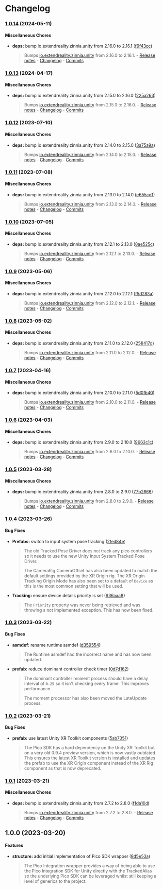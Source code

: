 # Changelog

### [1.0.14](https://github.com/ExtendRealityLtd/Tilia.SDK.PicoIntegration.Unity/compare/v1.0.13...v1.0.14) (2024-05-11)

#### Miscellaneous Chores

* **deps:** bump io.extendreality.zinnia.unity from 2.16.0 to 2.16.1 ([f9f43cc](https://github.com/ExtendRealityLtd/Tilia.SDK.PicoIntegration.Unity/commit/f9f43cc02beea50dfb66dc203f5bf2006eabeac6))
  > Bumps [io.extendreality.zinnia.unity](https://github.com/ExtendRealityLtd/Zinnia.Unity) from 2.16.0 to 2.16.1. - [Release notes](https://github.com/ExtendRealityLtd/Zinnia.Unity/releases) - [Changelog](https://github.com/ExtendRealityLtd/Zinnia.Unity/blob/master/CHANGELOG.md) - [Commits](https://github.com/ExtendRealityLtd/Zinnia.Unity/compare/v2.16.0...v2.16.1)

### [1.0.13](https://github.com/ExtendRealityLtd/Tilia.SDK.PicoIntegration.Unity/compare/v1.0.12...v1.0.13) (2024-04-17)

#### Miscellaneous Chores

* **deps:** bump io.extendreality.zinnia.unity from 2.15.0 to 2.16.0 ([225a263](https://github.com/ExtendRealityLtd/Tilia.SDK.PicoIntegration.Unity/commit/225a263862db9ed0a70161355623ff5220e8b115))
  > Bumps [io.extendreality.zinnia.unity](https://github.com/ExtendRealityLtd/Zinnia.Unity) from 2.15.0 to 2.16.0. - [Release notes](https://github.com/ExtendRealityLtd/Zinnia.Unity/releases) - [Changelog](https://github.com/ExtendRealityLtd/Zinnia.Unity/blob/master/CHANGELOG.md) - [Commits](https://github.com/ExtendRealityLtd/Zinnia.Unity/compare/v2.15.0...v2.16.0)

### [1.0.12](https://github.com/ExtendRealityLtd/Tilia.SDK.PicoIntegration.Unity/compare/v1.0.11...v1.0.12) (2023-07-10)

#### Miscellaneous Chores

* **deps:** bump io.extendreality.zinnia.unity from 2.14.0 to 2.15.0 ([3a75a9a](https://github.com/ExtendRealityLtd/Tilia.SDK.PicoIntegration.Unity/commit/3a75a9ab37a2d242c485877072085644902001ec))
  > Bumps [io.extendreality.zinnia.unity](https://github.com/ExtendRealityLtd/Zinnia.Unity) from 2.14.0 to 2.15.0. - [Release notes](https://github.com/ExtendRealityLtd/Zinnia.Unity/releases) - [Changelog](https://github.com/ExtendRealityLtd/Zinnia.Unity/blob/master/CHANGELOG.md) - [Commits](https://github.com/ExtendRealityLtd/Zinnia.Unity/compare/v2.14.0...v2.15.0)

### [1.0.11](https://github.com/ExtendRealityLtd/Tilia.SDK.PicoIntegration.Unity/compare/v1.0.10...v1.0.11) (2023-07-08)

#### Miscellaneous Chores

* **deps:** bump io.extendreality.zinnia.unity from 2.13.0 to 2.14.0 ([e655cd1](https://github.com/ExtendRealityLtd/Tilia.SDK.PicoIntegration.Unity/commit/e655cd16ca36ccd3045455452400809fcefb6cd2))
  > Bumps [io.extendreality.zinnia.unity](https://github.com/ExtendRealityLtd/Zinnia.Unity) from 2.13.0 to 2.14.0. - [Release notes](https://github.com/ExtendRealityLtd/Zinnia.Unity/releases) - [Changelog](https://github.com/ExtendRealityLtd/Zinnia.Unity/blob/master/CHANGELOG.md) - [Commits](https://github.com/ExtendRealityLtd/Zinnia.Unity/compare/v2.13.0...v2.14.0)

### [1.0.10](https://github.com/ExtendRealityLtd/Tilia.SDK.PicoIntegration.Unity/compare/v1.0.9...v1.0.10) (2023-07-05)

#### Miscellaneous Chores

* **deps:** bump io.extendreality.zinnia.unity from 2.12.1 to 2.13.0 ([8ae525c](https://github.com/ExtendRealityLtd/Tilia.SDK.PicoIntegration.Unity/commit/8ae525cccd81456919b05eb5a0b8fe790b314013))
  > Bumps [io.extendreality.zinnia.unity](https://github.com/ExtendRealityLtd/Zinnia.Unity) from 2.12.1 to 2.13.0. - [Release notes](https://github.com/ExtendRealityLtd/Zinnia.Unity/releases) - [Changelog](https://github.com/ExtendRealityLtd/Zinnia.Unity/blob/master/CHANGELOG.md) - [Commits](https://github.com/ExtendRealityLtd/Zinnia.Unity/compare/v2.12.1...v2.13.0)

### [1.0.9](https://github.com/ExtendRealityLtd/Tilia.SDK.PicoIntegration.Unity/compare/v1.0.8...v1.0.9) (2023-05-06)

#### Miscellaneous Chores

* **deps:** bump io.extendreality.zinnia.unity from 2.12.0 to 2.12.1 ([f5d283a](https://github.com/ExtendRealityLtd/Tilia.SDK.PicoIntegration.Unity/commit/f5d283a24f0b4a9c453e8283d5d431262c598462))
  > Bumps [io.extendreality.zinnia.unity](https://github.com/ExtendRealityLtd/Zinnia.Unity) from 2.12.0 to 2.12.1. - [Release notes](https://github.com/ExtendRealityLtd/Zinnia.Unity/releases) - [Changelog](https://github.com/ExtendRealityLtd/Zinnia.Unity/blob/master/CHANGELOG.md) - [Commits](https://github.com/ExtendRealityLtd/Zinnia.Unity/compare/v2.12.0...v2.12.1)

### [1.0.8](https://github.com/ExtendRealityLtd/Tilia.SDK.PicoIntegration.Unity/compare/v1.0.7...v1.0.8) (2023-05-02)

#### Miscellaneous Chores

* **deps:** bump io.extendreality.zinnia.unity from 2.11.0 to 2.12.0 ([258417d](https://github.com/ExtendRealityLtd/Tilia.SDK.PicoIntegration.Unity/commit/258417d6199fdf84468d25eefab58f4c63257a20))
  > Bumps [io.extendreality.zinnia.unity](https://github.com/ExtendRealityLtd/Zinnia.Unity) from 2.11.0 to 2.12.0. - [Release notes](https://github.com/ExtendRealityLtd/Zinnia.Unity/releases) - [Changelog](https://github.com/ExtendRealityLtd/Zinnia.Unity/blob/master/CHANGELOG.md) - [Commits](https://github.com/ExtendRealityLtd/Zinnia.Unity/compare/v2.11.0...v2.12.0)

### [1.0.7](https://github.com/ExtendRealityLtd/Tilia.SDK.PicoIntegration.Unity/compare/v1.0.6...v1.0.7) (2023-04-16)

#### Miscellaneous Chores

* **deps:** bump io.extendreality.zinnia.unity from 2.10.0 to 2.11.0 ([5d0fb40](https://github.com/ExtendRealityLtd/Tilia.SDK.PicoIntegration.Unity/commit/5d0fb4030d95e6a00df6a49e8a91519beea34d86))
  > Bumps [io.extendreality.zinnia.unity](https://github.com/ExtendRealityLtd/Zinnia.Unity) from 2.10.0 to 2.11.0. - [Release notes](https://github.com/ExtendRealityLtd/Zinnia.Unity/releases) - [Changelog](https://github.com/ExtendRealityLtd/Zinnia.Unity/blob/master/CHANGELOG.md) - [Commits](https://github.com/ExtendRealityLtd/Zinnia.Unity/compare/v2.10.0...v2.11.0)

### [1.0.6](https://github.com/ExtendRealityLtd/Tilia.SDK.PicoIntegration.Unity/compare/v1.0.5...v1.0.6) (2023-04-03)

#### Miscellaneous Chores

* **deps:** bump io.extendreality.zinnia.unity from 2.9.0 to 2.10.0 ([9663c1c](https://github.com/ExtendRealityLtd/Tilia.SDK.PicoIntegration.Unity/commit/9663c1cadaad345815baaf954368346062da6199))
  > Bumps [io.extendreality.zinnia.unity](https://github.com/ExtendRealityLtd/Zinnia.Unity) from 2.9.0 to 2.10.0. - [Release notes](https://github.com/ExtendRealityLtd/Zinnia.Unity/releases) - [Changelog](https://github.com/ExtendRealityLtd/Zinnia.Unity/blob/master/CHANGELOG.md) - [Commits](https://github.com/ExtendRealityLtd/Zinnia.Unity/compare/v2.9.0...v2.10.0)

### [1.0.5](https://github.com/ExtendRealityLtd/Tilia.SDK.PicoIntegration.Unity/compare/v1.0.4...v1.0.5) (2023-03-28)

#### Miscellaneous Chores

* **deps:** bump io.extendreality.zinnia.unity from 2.8.0 to 2.9.0 ([77b2666](https://github.com/ExtendRealityLtd/Tilia.SDK.PicoIntegration.Unity/commit/77b26661dce278a1a29600c074d0f368a4d5bf96))
  > Bumps [io.extendreality.zinnia.unity](https://github.com/ExtendRealityLtd/Zinnia.Unity) from 2.8.0 to 2.9.0. - [Release notes](https://github.com/ExtendRealityLtd/Zinnia.Unity/releases) - [Changelog](https://github.com/ExtendRealityLtd/Zinnia.Unity/blob/master/CHANGELOG.md) - [Commits](https://github.com/ExtendRealityLtd/Zinnia.Unity/compare/v2.8.0...v2.9.0)

### [1.0.4](https://github.com/ExtendRealityLtd/Tilia.SDK.PicoIntegration.Unity/compare/v1.0.3...v1.0.4) (2023-03-26)

#### Bug Fixes

* **Prefabs:** switch to input system pose tracking ([2fed84e](https://github.com/ExtendRealityLtd/Tilia.SDK.PicoIntegration.Unity/commit/2fed84e113c47d24897937e70ecc8ad76a506fba))
  > The old Tracked Pose Driver does not track any pico controllers so it needs to use the new Unity Input System Tracked Pose Driver.
  > 
  > The CameraRig CameraOffset has also been updated to match the default settings provided by the XR Origin rig. The XR Origin Tracking Origin Mode has also been set to a default of `Device` as this is the most common setting that will be used.
* **Tracking:** ensure device details priority is set ([936aaa8](https://github.com/ExtendRealityLtd/Tilia.SDK.PicoIntegration.Unity/commit/936aaa870455537492bbd86e18683a39fec12183))
  > The `Priority` property was never being retrieved and was throwing a not implemented exception. This has now been fixed.

### [1.0.3](https://github.com/ExtendRealityLtd/Tilia.SDK.PicoIntegration.Unity/compare/v1.0.2...v1.0.3) (2023-03-22)

#### Bug Fixes

* **asmdef:** rename runtime asmdef ([d359554](https://github.com/ExtendRealityLtd/Tilia.SDK.PicoIntegration.Unity/commit/d359554c0c90f3d848cce3ad41b00b37f53dc395))
  > The Runtime asmdef had the incorrect name and has now been updated.
* **prefab:** reduce dominant controller check timer ([0d7d162](https://github.com/ExtendRealityLtd/Tilia.SDK.PicoIntegration.Unity/commit/0d7d16256cbf8b9a7e665f77c01f9d25f39bde3b))
  > The dominant controller moment process should have a delay interval of `0.25` so it isn't checking every frame. This improves performance.
  > 
  > The moment processor has also been moved the LateUpdate process.

### [1.0.2](https://github.com/ExtendRealityLtd/Tilia.SDK.PicoIntegration.Unity/compare/v1.0.1...v1.0.2) (2023-03-21)

#### Bug Fixes

* **prefab:** use latest Unity XR Toolkit components ([5ab7351](https://github.com/ExtendRealityLtd/Tilia.SDK.PicoIntegration.Unity/commit/5ab735175d89fdef708c92fae118e2f0fecb1dca))
  > The Pico SDK has a hard dependency on the Unity XR Toolkit but on a very old 0.9.4 preview version, which is now vastly outdated. This ensures the latest XR Toolkit version is installed and updates the prefab to use the XR Origin component instead of the XR Rig component as that is now deprecated.

### [1.0.1](https://github.com/ExtendRealityLtd/Tilia.SDK.PicoIntegration.Unity/compare/v1.0.0...v1.0.1) (2023-03-21)

#### Miscellaneous Chores

* **deps:** bump io.extendreality.zinnia.unity from 2.7.2 to 2.8.0 ([f1da10d](https://github.com/ExtendRealityLtd/Tilia.SDK.PicoIntegration.Unity/commit/f1da10d8bf0d32e37bc1379ed2ef9440aaec8040))
  > Bumps [io.extendreality.zinnia.unity](https://github.com/ExtendRealityLtd/Zinnia.Unity) from 2.7.2 to 2.8.0. - [Release notes](https://github.com/ExtendRealityLtd/Zinnia.Unity/releases) - [Changelog](https://github.com/ExtendRealityLtd/Zinnia.Unity/blob/master/CHANGELOG.md) - [Commits](https://github.com/ExtendRealityLtd/Zinnia.Unity/compare/v2.7.2...v2.8.0)

## 1.0.0 (2023-03-20)

#### Features

* **structure:** add initial implementation of Pico SDK wrapper ([8d5e53a](https://github.com/ExtendRealityLtd/Tilia.SDK.PicoIntegration.Unity/commit/8d5e53a0d268814c6993e5c89b4b42ab7632bd45))
  > The Pico Integration wrapper provides a way of being able to use the Pico Integration SDK for Unity directly with the TrackedAlias so the underlying Pico SDK can be leveraged whilst still keeping a level of generics to the project.
